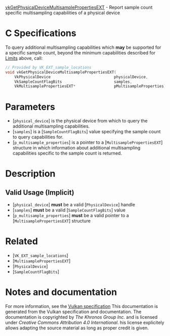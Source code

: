 [vkGetPhysicalDeviceMultisamplePropertiesEXT](https://www.khronos.org/registry/vulkan/specs/1.3-extensions/man/html/vkGetPhysicalDeviceMultisamplePropertiesEXT.html) - Report sample count specific multisampling capabilities of a physical device

# C Specifications
To query additional multisampling capabilities which  **may**  be supported for a
specific sample count, beyond the minimum capabilities described for
[Limits](https://www.khronos.org/registry/vulkan/specs/1.3-extensions/html/vkspec.html#limits) above, call:
```c
// Provided by VK_EXT_sample_locations
void vkGetPhysicalDeviceMultisamplePropertiesEXT(
    VkPhysicalDevice                            physicalDevice,
    VkSampleCountFlagBits                       samples,
    VkMultisamplePropertiesEXT*                 pMultisampleProperties);
```

# Parameters
- [`physical_device`] is the physical device from which to query the additional multisampling capabilities.
- [`samples`] is a [`SampleCountFlagBits`] value specifying the sample count to query capabilities for.
- [`p_multisample_properties`] is a pointer to a [`MultisamplePropertiesEXT`] structure in which information about additional multisampling capabilities specific to the sample count is returned.

# Description
## Valid Usage (Implicit)
-  [`physical_device`] **must**  be a valid [`PhysicalDevice`] handle
-  [`samples`] **must**  be a valid [`SampleCountFlagBits`] value
-  [`p_multisample_properties`] **must**  be a valid pointer to a [`MultisamplePropertiesEXT`] structure

# Related
- [`VK_EXT_sample_locations`]
- [`MultisamplePropertiesEXT`]
- [`PhysicalDevice`]
- [`SampleCountFlagBits`]

# Notes and documentation
For more information, see the [Vulkan specification](https://www.khronos.org/registry/vulkan/specs/1.3-extensions/html/vkspec.html)
This documentation is generated from the Vulkan specification and documentation.
The documentation is copyrighted by *The Khronos Group Inc.* and is licensed under *Creative Commons Attribution 4.0 International*.
his license explicitely allows adapting the source material as long as proper credit is given.
        